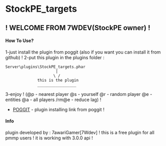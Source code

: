 

# StockPE_targets
## ! WELCOME FROM 7WDEV(StockPE owner) !

#### How To Use?
1-just install the plugin from poggit (also if you want you can install it from github) !
2-put this plugin in the plugins folder :
```
Server\plugins\StockPE_targets.phar
                      |
                     \ /
              this is the plugin
              _________________
```
3-enjoy !
(@p - nearest player
@s - yourself
@r - random player
@e - entities
@a - all players
/rm@e - reduce lag) !
* [POGGIT](#) - plugin installing link from poggit !


#### Info
plugin developed by : 7awariGamer[7Wdev] !
this is a free plugin for all pmmp users !
it is working with 3.0.0 api !
